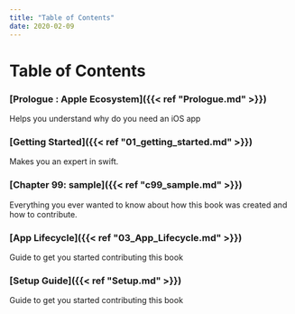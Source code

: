 ```yaml
---
title: "Table of Contents"
date: 2020-02-09
---
```


# Table of Contents

### [Prologue : Apple Ecosystem]({{< ref "Prologue.md" >}})
Helps you understand why do you need an iOS app
### [Getting Started]({{< ref "01_getting_started.md" >}})
Makes you an expert in swift.
### [Chapter 99: sample]({{< ref "c99_sample.md" >}})
Everything you ever wanted to know about how this book was created and how to contribute.
### [App Lifecycle]({{< ref "03_App_Lifecycle.md" >}})
Guide to get you started contributing this book
### [Setup Guide]({{< ref "Setup.md" >}})
Guide to get you started contributing this book